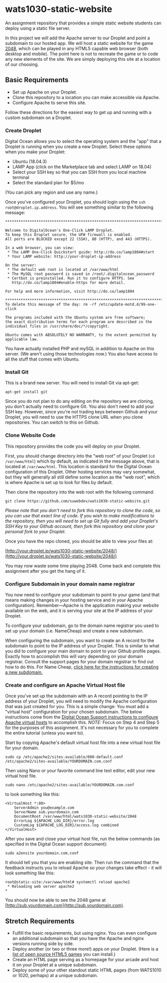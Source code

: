 # wats1030-static-website
An assignment repository that provides a simple static website students can deploy using a static file server.

In this project we will add the Apache server to our Droplet and point a subdomain to our hosted app. We will host a static website for the game [2048](https://github.com/gabrielecirulli/2048), which can be played in any HTML5 capable web browser (both desktop and mobile). The point here is not to recreate the game or to code any new elements of the site. We are simply deploying this site at a location of our choosing.

## Basic Requirements

* Set up Apache on your Droplet.
* Clone this repository to a location you can make accessible via Apache.
* Configure Apache to serve this site.

Follow these directions for the easiest way to get up and running with a custom subdomain on a Droplet. 

### Create Droplet
Digital Ocean allows you to select the operating system and the "app" that a Droplet is running when you create a new Droplet. Select these options when you make your Droplet:

* Ubuntu (18.04.3)
* LAMP App (click on the Marketplace tab and select LAMP on 18.04)
* Select your SSH key so that you can SSH from you local machine terminal
* Select the standard plan for $5/mo

(You can pick any region and use any name.)

Once you've configured your Droplet, you should login using the `ssh root@droplet.ip.address`. You will see something similar to the following message:

```
********************************************************************************

Welcome to DigitalOcean's One-Click LAMP Droplet. 
To keep this Droplet secure, the UFW firewall is enabled. 
All ports are BLOCKED except 22 (SSH), 80 (HTTP), and 443 (HTTPS).

In a web browser, you can view:
 * The LAMP One-Click Quickstart guide: http://do.co/lamp1804#start
 * Your LAMP website: http://your-droplet-ip-address

On the server:
 * The default web root is located at /var/www/html
 * The MySQL root password is saved in /root/.digitalocean_password
 * Certbot is preinstalled. Run it to configure HTTPS. See
   http://do.co/lamp1804#enable-https for more detail.

For help and more information, visit http://do.co/lamp1804

********************************************************************************
To delete this message of the day: rm -rf /etc/update-motd.d/99-one-click

The programs included with the Ubuntu system are free software;
the exact distribution terms for each program are described in the
individual files in /usr/share/doc/*/copyright.

Ubuntu comes with ABSOLUTELY NO WARRANTY, to the extent permitted by
applicable law.
```

You have actually installed PHP and mySQL in addition to Apache on this server. (We aren't using those technologies now.) You also have access to all the stuff that comes with Ubuntu.

### Install Git
This is a brand new server. You will need to install Git via apt-get:

`apt-get install git`

Since you do not plan to do any editing on the repository we are cloning, you don't actually need to configure Git. You also don't need to add your SSH key. However, since you're not trading keys between Github and your Droplet, you will need to use the HTTPS clone URL when you clone repositories. You can switch to this on Github.

### Clone Website Code
This repository provides the code you will deploy on your Droplet.

First, you should change directory into the "web root" of your Droplet (`cd /var/www/html`) which by default, as indicated in the message above, that is located at `/var/www/html`. This location is standard for the Digital Ocean configuration of this Droplet. Other hosting services may vary somewhat, but they will generally all still define some location as the "web root", which is where Apache is set up to look for files by default.

Then clone the repository into the web root with the following command:

`git clone https://github.com/suwebdev/wats1030-static-website.git`

*Please note that you don't need to fork this repository to clone the code, so you can use that exact line of code. If you wish to make modifications to the repository, then you will need to set up Git fully and add your Droplet's SSH Key to your Github account, then fork this repository and clone your personal fork to your Droplet.*

Once you have the repo cloned, you should be able to view your files at:

[http://your.droplet.ip/wats1030-static-website/2048/](http://your.droplet.ip/wats1030-static-website/2048/)

You may now waste some time playing 2048. Come back and complete this assignment after you get the hang of it.

### Configure Subdomain in your domain name registrar
You now need to configure your subdomain to point to your game (and that means making changes in your hosting service and in your Apache configuration). Remember&mdash;Apache is the application making your website available on the web, and it is serving your site at the IP address of your Droplet. 

To configure your subdomain, go to the domain name registrar you used to set up your domain (i.e. NameCheap) and create a new subdomain. 

When configuring the subdomain, you want to create an A record for the subdomain to point to the IP address of your Droplet. This is similar to what you did to configure your main domain to point to your Github profile pages. Exactly how to accomplish this will vary depending on your domain registrar. Consult the support pages for your domain registrar to find out how to do this. For Name Cheap, [click here for the instructions for creating a new subdomain.](https://www.namecheap.com/support/knowledgebase/article.aspx/9776/2237/how-to-create-a-subdomain-for-my-domain)

### Create and configure an Apache Virtual Host file
Once you've set up the subdomain with an A record pointing to the IP address of your Droplet, you will need to modify the Apache configuration that was just created for you. This is a simple change: You must add a "virtual host" configuration for your chosen subdomain. The below instructions come from the [Digital Ocean Support instructions to configure Apache virtual hosts](https://www.digitalocean.com/community/tutorials/how-to-set-up-apache-virtual-hosts-on-ubuntu-14-04-lts/#step-four-—-create-new-virtual-host-files) to accomplish this. *NOTE:* Focus on Step 4 and Step 5 for the purposes of this assignment. It's not necessary for you to complete the entire tutorial (unless you want to).

Start by copying Apache's default virtual host file into a new virtual host file for your domain. 

`sudo cp /etc/apache2/sites-available/000-default.conf /etc/apache2/sites-available/YOURDOMAIN.com.conf`

Then using Nano or your favorite command line text editor, edit your new virtual host file. 

`sudo nano /etc/apache2/sites-available/YOURDOMAIN.com.conf`

to look something like this:

```
<VirtualHost *:80>
    ServerAdmin you@example.com
    ServerName sub.yourdomain.com
    DocumentRoot /var/www/html/wats1030-static-website/2048
    ErrorLog ${APACHE_LOG_DIR}/error.log
    CustomLog ${APACHE_LOG_DIR}/access.log combined
</VirtualHost>
```

After you save and close your virtual host file, run the below commands (as specified in the Digital Ocean support document):

`sudo a2ensite yourdomain.com.conf`

It should tell you that you are enabling site. Then run the command that the feedback instructs you to reload Apache so your changes take effect - it will look something like this:

```
root@static-site:/var/www/html# systemctl reload apache2
 * Reloading web server apache2                                                                                             *
```

You should now be able to see the 2048 game at [http://sub.yourdomain.com](http://sub.yourdomain.com).

## Stretch Requirements

* Fulfill the basic requirements, but using nginx. You can even configure an additional subdomain so that you have the Apache and nginx versions running side by side.
* Deploy another (or two or three more!) apps on your Droplet. (Here is a [list of open source HTML5 games](https://github.com/leereilly/games) you can install.)
* Create an HTML page serving as a homepage for your arcade and host it on your Droplet at a unique subdomain.
* Deploy some of your other standout static HTML pages (from WATS1010 or 1020, perhaps) at a unique subdomain.
